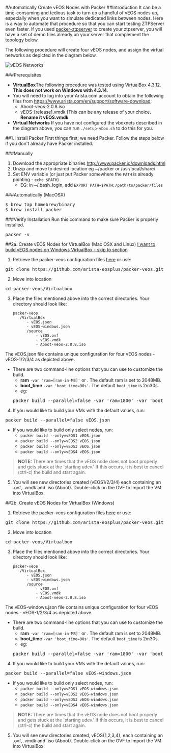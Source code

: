 #Automatically Create vEOS Nodes with Packer
##Introduction
It can be a time-consuming and tedious task to turn up a handful of vEOS nodes up, especially when you want to simulate dedicated links between nodes. Here is a way to automate that procedure so that you can start testing ZTPServer even faster.
If you used [packer-ztpserver](https://github.com/arista-eosplus/packer-ztpserver) to create your ztpserver, you will have a set of demo files already on your server that complement the topology below.

The following procedure will create four vEOS nodes,
and assign the virtual networks as depicted in the diagram below.

![vEOS Networks](https://raw.githubusercontent.com/arista-eosplus/packer-veos/master/gh-pages/images/vEOS-spine-leaf-vbox.jpg)

###Prerequisites

 * **VirtualBox**The following procedure was tested using VirtualBox 4.3.12. **This does not work on Windows with 4.3.14**.
 * You will need to log into your Arista.com account to obtain the following files from https://www.arista.com/en/support/software-download:
    * Aboot-veos-2.0.8.iso
    * vEOS-[release].vmdk (This can be any release of your choice. **Rename it vEOS.vmdk**
 * **Virtual Networks**
     If you have not configured the vboxnets described in the diagram above, you can run ```./setup-vbox.sh``` to do this for you.


##1. Install Packer
First things first; we need Packer. Follow the steps below if you don't already have Packer installed.

###Manually
1. Download the appropriate binaries http://www.packer.io/downloads.html
2. Unzip and move to desired location eg ~/packer or /usr/local/share/
3. Set ENV variable (or just put Packer somewhere the ```PATH``` is already pointing - ```echo $PATH```)
    * EG: in ~/.bash_login, add ```EXPORT PATH=$PATH:/path/to/packer/files```

###Automatically (MacOSX)
<pre>
$ brew tap homebrew/binary
$ brew install packer
</pre>

###Verify Installation
Run this command to make sure Packer is properly installed.
<pre>
packer -v
</pre>


##2a. Create vEOS Nodes for VirtualBox (Mac OSX and Linux)
[I want to build vEOS nodes on Windows VirtualBox - skip to section](#2b-create-veos-nodes-for-virtualbox-windows)
1. Retrieve the packer-veos configuration files [here](https://github.com/arista-eosplus/packer-veos/archive/master.zip) or use:
<pre>
git clone https://github.com/arista-eosplus/packer-veos.git
</pre>
2. Move into location
<pre>
cd packer-veos/Virtualbox
</pre>
3. Place the files mentioned above into the correct directories. Your directory should look like:

    ```
    packer-veos
       /VirtualBox
          - vEOS.json
          - vEOS-windows.json
          /source
              - vEOS.ovf
              - vEOS.vmdk
              - Aboot-veos-2.0.8.iso
    ```
The vEOS.json file contains unique configuration for four vEOS nodes - vEOS-1/2/3/4 as depicted above.
  * There are two command-line options that you can use to customize the build.
    * **ram** ```-var 'ram=[ram-in-MB]'``` or . The default ram is set to 2048MB.
    * **boot_time** ```-var 'boot_time=90s'```. The default ```boot_time``` is 2m30s.
    * eg:
    <pre>packer build --parallel=false -var 'ram=1800' -var 'boot_time=90s' vEOS.json</pre>

4. If you would like to build your VMs with the default values, run:
<pre>packer build --parallel=false vEOS.json</pre>
  * If you would like to build only select nodes, run:
      * ```packer build --only=vEOS1 vEOS.json```
      * ```packer build --only=vEOS2 vEOS.json```
      * ```packer build --only=vEOS3 vEOS.json```
      * ```packer build --only=vEOS4 vEOS.json```
>**NOTE:** There are times that the vEOS node does not boot properly and gets stuck at the 'starting udev.'  If this occurs, it is best to cancel (ctrl-c) the build and start again.
5. You will see new directories created (vEOS1/2/3/4) each containing an .ovf, .vmdk and .iso (Aboot). Double-click on the OVF to import the VM into VirtualBox.


##2b. Create vEOS Nodes for VirtualBox (Windows)
1. Retrieve the packer-veos configuration files [here](https://github.com/arista-eosplus/packer-veos/archive/master.zip) or use:
<pre>
git clone https://github.com/arista-eosplus/packer-veos.git
</pre>
2. Move into location
<pre>
cd packer-veos/Virtualbox
</pre>
3. Place the files mentioned above into the correct directories. Your directory should look like:

    ```
    packer-veos
       /VirtualBox
          - vEOS.json
          - vEOS-windows.json
          /source
              - vEOS.ovf
              - vEOS.vmdk
              - Aboot-veos-2.0.8.iso
    ```
The vEOS-windows.json file contains unique configuration for four vEOS nodes - vEOS-1/2/3/4 as depicted above.
  * There are two command-line options that you can use to customize the build.
    * **ram** ```-var 'ram=[ram-in-MB]'``` or . The default ram is set to 2048MB.
    * **boot_time** ```-var 'boot_time=90s'```. The default ```boot_time``` is 2m30s.
    * eg:
    <pre>packer build --parallel=false -var 'ram=1800' -var 'boot_time=90s' vEOS-windows.json</pre>

4. If you would like to build your VMs with the default values, run:
<pre>packer build --parallel=false vEOS-windows.json</pre>
  * If you would like to build only select nodes, run:
      * ```packer build --only=vEOS1 vEOS-windows.json```
      * ```packer build --only=vEOS2 vEOS-windows.json```
      * ```packer build --only=vEOS3 vEOS-windows.json```
      * ```packer build --only=vEOS4 vEOS-windows.json```
>**NOTE:** There are times that the vEOS node does not boot properly and gets stuck at the 'starting udev.'  If this occurs, it is best to cancel (ctrl-c) the build and start again.
5. You will see new directories created, vEOS{1,2,3,4}, each containing an .ovf, .vmdk and .iso (Aboot). Double-click on the OVF to import the VM into VirtualBox.
